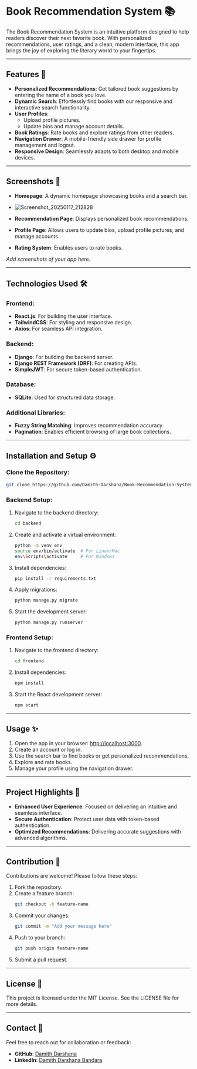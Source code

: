 # Book Recommendation System 📚

The Book Recommendation System is an intuitive platform designed to help readers discover their next favorite book. With personalized recommendations, user ratings, and a clean, modern interface, this app brings the joy of exploring the literary world to your fingertips.

---

## Features 🚀

- **Personalized Recommendations**: Get tailored book suggestions by entering the name of a book you love.
- **Dynamic Search**: Effortlessly find books with our responsive and interactive search functionality.
- **User Profiles**:
  - Upload profile pictures.
  - Update bios and manage account details.
- **Book Ratings**: Rate books and explore ratings from other readers.
- **Navigation Drawer**: A mobile-friendly side drawer for profile management and logout.
- **Responsive Design**: Seamlessly adapts to both desktop and mobile devices.

---

## Screenshots 🌟

- **Homepage**: A dynamic homepage showcasing books and a search bar.
- ![Screenshot_20250117_212828](https://github.com/user-attachments/assets/aa499fdf-18bc-441f-827f-ff3343594811)

- **Recommendation Page**: Displays personalized book recommendations.
- **Profile Page**: Allows users to update bios, upload profile pictures, and manage accounts.
- **Rating System**: Enables users to rate books.

*Add screenshots of your app here.*

---

## Technologies Used 🛠️

### Frontend:
- **React.js**: For building the user interface.
- **TailwindCSS**: For styling and responsive design.
- **Axios**: For seamless API integration.

### Backend:
- **Django**: For building the backend server.
- **Django REST Framework (DRF)**: For creating APIs.
- **SimpleJWT**: For secure token-based authentication.

### Database:
- **SQLite**: Used for structured data storage.

### Additional Libraries:
- **Fuzzy String Matching**: Improves recommendation accuracy.
- **Pagination**: Enables efficient browsing of large book collections.

---

## Installation and Setup ⚙️

### Clone the Repository:
```bash
git clone https://github.com/Damith-Darshana/Book-Recommendation-System.git
```

### Backend Setup:

1. Navigate to the backend directory:
   ```bash
   cd backend
   ```

2. Create and activate a virtual environment:
   ```bash
   python -m venv env
   source env/bin/activate  # For Linux/Mac
   env\Scripts\activate     # For Windows
   ```

3. Install dependencies:
   ```bash
   pip install -r requirements.txt
   ```

4. Apply migrations:
   ```bash
   python manage.py migrate
   ```

5. Start the development server:
   ```bash
   python manage.py runserver
   ```

### Frontend Setup:

1. Navigate to the frontend directory:
   ```bash
   cd frontend
   ```

2. Install dependencies:
   ```bash
   npm install
   ```

3. Start the React development server:
   ```bash
   npm start
   ```

---

## Usage ✨

1. Open the app in your browser: [http://localhost:3000](http://localhost:3000).
2. Create an account or log in.
3. Use the search bar to find books or get personalized recommendations.
4. Explore and rate books.
5. Manage your profile using the navigation drawer.

---

## Project Highlights 🔑

- **Enhanced User Experience**: Focused on delivering an intuitive and seamless interface.
- **Secure Authentication**: Protect user data with token-based authentication.
- **Optimized Recommendations**: Delivering accurate suggestions with advanced algorithms.

---

## Contribution 🤝

Contributions are welcome! Please follow these steps:

1. Fork the repository.
2. Create a feature branch:
   ```bash
   git checkout -b feature-name
   ```
3. Commit your changes:
   ```bash
   git commit -m "Add your message here"
   ```
4. Push to your branch:
   ```bash
   git push origin feature-name
   ```
5. Submit a pull request.

---

## License 📄

This project is licensed under the MIT License. See the LICENSE file for more details.

---

## Contact 📧

Feel free to reach out for collaboration or feedback:

- **GitHub**: [Damith Darshana](https://github.com/Damith-Darshana)
- **LinkedIn**: [Damith Darshana Bandara](https://www.linkedin.com/in/damith-darshana-bandara/)

